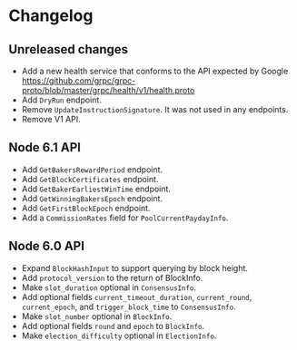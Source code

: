 # Changelog

## Unreleased changes

- Add a new health service that conforms to the API expected
  by Google https://github.com/grpc/grpc-proto/blob/master/grpc/health/v1/health.proto
- Add `DryRun` endpoint.
- Remove `UpdateInstructionSignature`. It was not used in any endpoints.
- Remove V1 API.

## Node 6.1 API

- Add `GetBakersRewardPeriod` endpoint.
- Add `GetBlockCertificates` endpoint.
- Add `GetBakerEarliestWinTime` endpoint.
- Add `GetWinningBakersEpoch` endpoint.
- Add `GetFirstBlockEpoch` endpoint.
- Add a `CommissionRates` field for `PoolCurrentPaydayInfo`.

## Node 6.0 API

- Expand `BlockHashInput` to support querying by block height.
- Add `protocol_version` to the return of BlockInfo.
- Make `slot_duration` optional in `ConsensusInfo`.
- Add optional fields `current_timeout_duration`, `current_round`, `current_epoch`,
  and `trigger_block_time` to `ConsensusInfo`.
- Make `slot_number` optional in `BlockInfo`.
- Add optional fields `round` and `epoch` to `BlockInfo`.
- Make `election_difficulty` optional in `ElectionInfo`.
